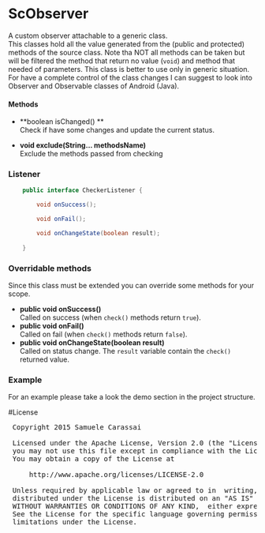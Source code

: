 # ScObserver
A custom observer attachable to a generic class.<br />
This classes hold all the value generated from the (public and protected) methods of the source class.
Note tha NOT all methods can be taken but will be filtered the method that return no value (`void`) and method that needed of parameters.
This class is better to use only in generic situation.
For have a complete control of the class changes I can suggest to look into Observer and Observable classes of Android (Java).

#### Methods

- **boolean isChanged() **<br />
Check if have some changes and update the current status.

- **void exclude(String... methodsName)**<br />
Exclude the methods passed from checking


### Listener
```java
    public interface CheckerListener {

        void onSuccess();

        void onFail();

        void onChangeState(boolean result);
        
    }
```


### Overridable methods
Since this class must be extended you can override some methods for your scope. 

- **public void onSuccess()**<br />
Called on success (when <code>check()</code> methods return <code>true</code>).
- **public void onFail()**<br />
Called on fail (when <code>check()</code> methods return <code>false</code>).
- **public void onChangeState(boolean result)**<br />
Called on status change. The <code>result</code> variable contain the <code>check()</code> returned value.


### Example
For an example please take a look the demo section in the project structure.

#License
<pre>
 Copyright 2015 Samuele Carassai

 Licensed under the Apache License, Version 2.0 (the "License");
 you may not use this file except in compliance with the License.
 You may obtain a copy of the License at

     http://www.apache.org/licenses/LICENSE-2.0

 Unless required by applicable law or agreed to in  writing, software
 distributed under the License is distributed on an "AS IS" BASIS,
 WITHOUT WARRANTIES OR CONDITIONS OF ANY KIND,  either express or implied.
 See the License for the specific language governing permissions and
 limitations under the License.
</pre>
